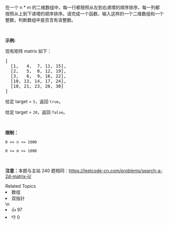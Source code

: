 <p>在一个 n * m 的二维数组中，每一行都按照从左到右递增的顺序排序，每一列都按照从上到下递增的顺序排序。请完成一个函数，输入这样的一个二维数组和一个整数，判断数组中是否含有该整数。</p>

<p>&nbsp;</p>

<p><strong>示例:</strong></p>

<p>现有矩阵 matrix 如下：</p>

<pre>[
  [1,   4,  7, 11, 15],
  [2,   5,  8, 12, 19],
  [3,   6,  9, 16, 22],
  [10, 13, 14, 17, 24],
  [18, 21, 23, 26, 30]
]
</pre>

<p>给定 target&nbsp;=&nbsp;<code>5</code>，返回&nbsp;<code>true</code>。</p>

<p>给定&nbsp;target&nbsp;=&nbsp;<code>20</code>，返回&nbsp;<code>false</code>。</p>

<p>&nbsp;</p>

<p><strong>限制：</strong></p>

<p><code>0 &lt;= n &lt;= 1000</code></p>

<p><code>0 &lt;= m &lt;= 1000</code></p>

<p>&nbsp;</p>

<p><strong>注意：</strong>本题与主站 240 题相同：<a href="https://leetcode-cn.com/problems/search-a-2d-matrix-ii/">https://leetcode-cn.com/problems/search-a-2d-matrix-ii/</a></p>
<div><div>Related Topics</div><div><li>数组</li><li>双指针</li></div></div>\n<div><li>👍 97</li><li>👎 0</li></div>